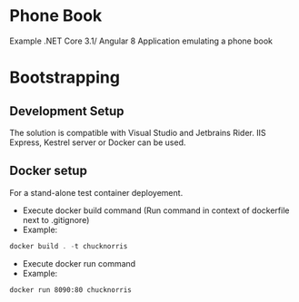 # Phone Book

Example .NET Core 3.1/ Angular 8 Application emulating a phone book

# Bootstrapping
## Development Setup
The solution is compatible with Visual Studio and Jetbrains Rider. IIS Express, Kestrel server or Docker can be used.

## Docker setup
For a stand-alone test container deployement.
- Execute docker build command (Run command in context of dockerfile next to .gitignore)
- Example:
```powershell
docker build . -t chucknorris
```
- Execute docker run command
- Example:
```
docker run 8090:80 chucknorris
```
